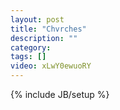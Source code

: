 ```yaml
---
layout: post
title: "Chvrches"
description: ""
category: 
tags: []
video: xLwY0ewuoRY
---
```

{% include JB/setup %}
